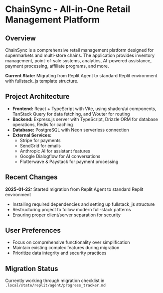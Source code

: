 # ChainSync - All-in-One Retail Management Platform

## Overview
ChainSync is a comprehensive retail management platform designed for supermarkets and multi-store chains. The application provides inventory management, point-of-sale systems, analytics, AI-powered assistance, payment processing, affiliate programs, and more.

**Current State:** Migrating from Replit Agent to standard Replit environment with fullstack_js template structure.

## Project Architecture
- **Frontend:** React + TypeScript with Vite, using shadcn/ui components, TanStack Query for data fetching, and Wouter for routing
- **Backend:** Express.js server with TypeScript, Drizzle ORM for database operations, Redis for caching
- **Database:** PostgreSQL with Neon serverless connection
- **External Services:** 
  - Stripe for payments
  - SendGrid for emails
  - Anthropic AI for assistant features
  - Google Dialogflow for AI conversations
  - Flutterwave & Paystack for payment processing

## Recent Changes
**2025-01-22:** Started migration from Replit Agent to standard Replit environment
- Installing required dependencies and setting up fullstack_js structure
- Restructuring project to follow modern full-stack patterns
- Ensuring proper client/server separation for security

## User Preferences
- Focus on comprehensive functionality over simplification
- Maintain existing complex features during migration
- Prioritize data integrity and security practices

## Migration Status
Currently working through migration checklist in `.local/state/replit/agent/progress_tracker.md`